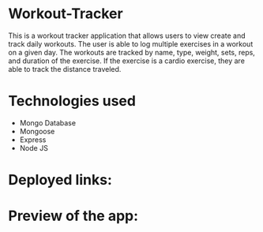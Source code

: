 # Workout-Tracker

This is a workout tracker application that allows users to view create and track daily workouts. The user is able to log multiple exercises in a workout on a given day. The workouts are tracked by name, type, weight, sets, reps, and duration of the exercise. If the exercise is a cardio exercise, they are able to track the distance traveled.

# Technologies used

- Mongo Database
- Mongoose
- Express
- Node JS

# Deployed links:

# Preview of the app:
